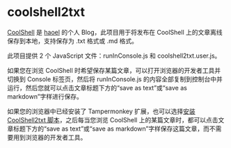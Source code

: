 # coolshell2txt

[CoolShell](https://coolshell.cn) 是 [haoel](https://github.com/haoel) 的个人 Blog，此项目用于将发布在 CoolShell 上的文章离线保存到本地，支持保存为 .txt 格式或 .md 格式。

此项目提供 2 个 JavaScript 文件：runInConsole.js 和 coolshell2txt.user.js。

如果您在浏览 CoolShell 时希望保存某篇文章，可以打开浏览器的开发者工具并切换到 Console 标签页，然后将 runInConsole.js 的内容全部复制到控制台中并运行，然后您就可以点击文章标题下方的“save as text”或“save as markdown”字样进行保存。

如果您的浏览器中已经安装了 Tampermonkey 扩展，也可以选择[安装 CoolShell2txt 脚本](https://github.com/brucederekhans/coolshell2txt/raw/master/coolshell2txt.user.js)，之后每当您浏览 CoolShell 上的某篇文章时，都可以点击文章标题下方的“save as text”或“save as markdown”字样保存这篇文章，而不需要用到浏览器的开发者工具。